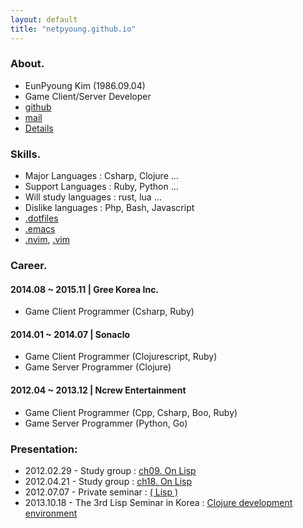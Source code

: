 ```yaml
---
layout: default
title: "netpyoung.github.io"
---
```



### About.
* EunPyoung Kim (1986.09.04)
* Game Client/Server Developer
* <i class="fa fa-github"></i>[github](http://github.com/netpyoung)
* <i class="fa fa-envelope-o"></i>[mail](mailto:netpyoung@gmail.com)
* [Details](/resume/detail)


### Skills.
* Major Languages : Csharp, Clojure ...
* Support Languages : Ruby, Python ...
* Will study languages : rust, lua ...
* Dislike languages : Php, Bash, Javascript
* [.dotfiles](https://github.com/netpyoung/netpyoung.dotfiles)
* [.emacs](https://github.com/netpyoung/netpyoung.emacs.d)
* [.nvim](https://github.com/netpyoung/netpyoung.nvim), [.vim](https://github.com/netpyoung/netpyoung.vim)



### Career.

#### 2014.08 ~ 2015.11 | Gree Korea Inc.
* Game Client Programmer (Csharp, Ruby)

#### 2014.01 ~ 2014.07 | Sonaclo
* Game Client Programmer (Clojurescript, Ruby)
* Game Server Programmer (Clojure)

#### 2012.04 ~ 2013.12 | Ncrew Entertainment
* Game Client Programmer (Cpp, Csharp, Boo, Ruby)
* Game Server Programmer (Python, Go)


### Presentation:
* 2012.02.29 - Study group : [ch09. On Lisp](https://docs.google.com/presentation/d/1oXJLxrxD3xresGchitMQD4xzk4LBLQB4neF0CLGVrTk/edit#slide=id.p47)
* 2012.04.21 - Study group : [ch18. On Lisp](https://docs.google.com/presentation/d/1ae4Sxx6E7k1Srj9usIgpHzPdRsZIn-yv-HtlHrtPn0I/edit#slide=id.p39)
* 2012.07.07 - Private seminar : [( Lisp )](https://docs.google.com/presentation/d/1WgYBPwqFD2w_PBi-1aC6RjjYXmD1hhtTga2cF6NO9_Q/edit#slide=id.p14)
* 2013.10.18 - The 3rd Lisp Seminar in Korea : [Clojure development environment](http://www.slideshare.net/netpyoung/clojure-development-environment)
